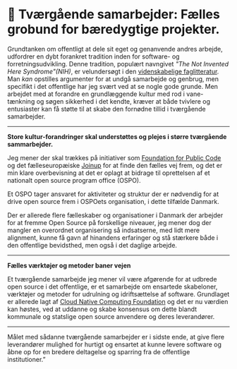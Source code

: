# 🤝 Tværgående samarbejder: Fælles grobund for bæredygtige projekter.

Grundtanken om offentligt at dele sit eget og genanvende andres arbejde, udfordrer en dybt forankret tradition inden for software- og forretningsudvikling. Denne tradition, populært navngivet *"The Not Invented Here Syndrome"(NIH)*, er velundersøgt i den [videnskabelige faglitteratur](https://scholar.google.dk/scholar?q=not+invented+here+syndrome+research). Man *kan* opstilles argumenter for at undgå samarbejde og genbrug, men specifikt i det offentlige har jeg svært ved at se nogle gode grunde. Men arbejdet med at forandre en grundlæggende kultur med rod i vane-tænkning og søgen sikkerhed i det kendte, kræver at både tvivlere og entusiaster kan få støtte til at skabe den fornødne tillid i tværgående samarbejder.  

---

**Store kultur-forandringer skal understøttes og plejes i større tværgående sammarbejder.**

Jeg mener der skal trækkes på initiativer som [Foundation for Public Code](https://publiccode.net/) og det fælleseuropæiske [Joinup](https://joinup.ec.europa.eu/collection/joinup/about) for at finde den fælles vej frem, og det er min klare overbevisning at det er oplagt at bidrage til oprettelsen af et nationalt open source program office (OSPO). 

Et OSPO tager ansvaret for aktiviteter og struktur der er nødvendig for at drive open source frem i OSPOets organisation, i dette tilfælde Danmark.

Der er allerede flere fælleskaber og organisationer i Danmark der arbejder for at fremme Open Source på forskellige niveauer, jeg mener dog der mangler en overordnet organisering så indsatserne, med lidt mere alignment, kunne få gavn af hinandens erfaringer og stå stærkere både i den offentlige bevidsthed, men også i det daglige arbejde.

---

**Fælles værktøjer og metoder baner vejen**

Et tværgående samarbejde jeg mener vil være afgørende for at udbrede open source i det offentlige, er et samarbejde om ensartede skabeloner, værktøjer og metoder for udrulning og idriftsættelse af software. Grundlaget er allerede lagt af [Cloud Native Computing Foundation](https://www.cncf.io/projects/) og det er nu værdien kan høstes, ved at uddanne og skabe konsensus om dette blandt kommunale og statslige open source anvendere og deres leverandører.

---

Målet med sådanne tværgående samarbejder er i sidste ende, at give flere leverandører mulighed for hurtigt og ensartet at kunne levere software og åbne op for en bredere deltagelse og sparring fra de offentlige institutioner.”


